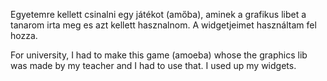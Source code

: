 Egyetemre kellett csinalni egy játékot (amőba), aminek a grafikus libet a tanarom irta meg es azt kellett hasznalnom. A widgetjeimet használtam fel hozza.

For university, I had to make this game (amoeba) whose the graphics lib was made by my teacher and I had to use that. I used up my widgets.
